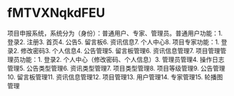# fMTVXNqkdFEU
项目申报系统，系统分为（身份）：普通用户、专家、管理员。普通用户功能：1. 登录2. 注册3. 首页4. 公告5. 留言板6. 资讯信息7. 个人中心8. 项目专家功能：1. 登录2. 修改密码3. 个人信息4. 公告管理5. 留言板管理6. 资讯信息管理7. 项目管理管理员功能：1. 登录2. 个人中心（修改密码、个人信息）3. 管理员管理4. 操作日志管理5. 公告类型管理6. 资讯类型管理7. 项目类型管理8. 项目等级管理9. 公告管理10. 留言板管理11. 资讯信息管理12. 项目管理13. 用户管理14. 专家管理15. 轮播图管理 
